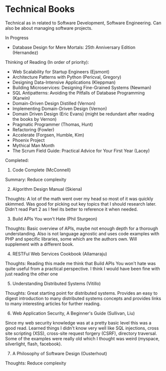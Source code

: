 # Technical Books

Technical as in related to Software Development, Software Engineering. Can also be about managing software projects.

In Progress
- Database Design for Mere Mortals: 25th Anniversary Edition (Hernandez)

Thinking of Reading (In order of priority):
- Web Scalability for Startup Engineers (Ejsmont)
- Architecture Patterns with Python (Pericval, Gregory)
- Designing Data-Intensive Applications (Kleppman)
- Building Microservices: Designing Fine-Grained Systems (Newman)
- SQL Antipatterns: Avoiding the Pitfalls of Database Programming (Karwin)
- Domain-Driven Design Distilled (Vernon)
- Implementing Domain-Driven Design (Vernon)
- Domain Driven Design (Eric Evans) (might be redundant after reading the books by Vernon)
- Pragmatic Programmer (Thomas, Hunt)
- Refactoring (Fowler)
- Accelerate (Forgsen, Humble, Kim)
- Phoenix Project
- Mythical Man Month
- The Scrum Field Guide: Practical Advice for Your First Year (Lacey)

Completed:
1. Code Complete (McConnell)

Summary: Reduce complexity

2. Algorithm Design Manual (Skiena)

Thoughts: A lot of the math went over my head so most of it was quickly skimmed. Was good for picking out key topics that I should research later. Didn't read Part 2 as I feel its better to reference it when needed.

3. Build APIs You won't Hate (Phil Sturgeon)

Thoughts: Basic overview of APIs, maybe not enough depth for a thorough understanding. Also is not language agnostic and uses code examples with PHP and specific libraries, some which are the authors own. Will supplement with a different book.

4. RESTFul Web Services Cookbook (Allamaraju)

Thoughts: Reading this made me think that Build APIs You won't hate was quite useful from a practical perspective. I think I would have been fine with just reading the other one

5. Understanding Distributed Systems (Vitillo)

Thoughts: Great starting point for distributed systems. Provides an easy to digest introduction to many distributed systems concepts and provides links to many interesting articles for further reading.

6. Web Application Security, A Beginner's Guide (Sullivan, Liu)

Since my web security knowledge was at a pretty basic level this was a good read. Learned things I didn't know very well like SQL injections, cross site scripting (XSS), cross-site request forgery (CSRF), directory traversal. Some of the examples were really old which I thought was weird (myspace, silverlight, flash, facebook).

7. A Philosophy of Software Design (Ousterhout)

Thoughts: Reduce complexity

